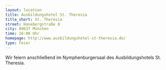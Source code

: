 ```yaml
---
layout: location
title: Ausbildungshotel St. Theresia
title_short: St. Theresia
street: Hanebergstraße 8
city: 80637 München
time: 16:00 Uhr
homepage: http://www.ausbildungshotel-st-theresia.de/
type: Feier
---
```


Wir feiern anschließend im Nymphenburgersaal des Ausbildungshotels St. Theresia.